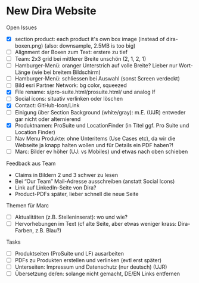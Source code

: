 # New Dira Website

Open Issues

- [x] section product: each product it's own box image
  (instead of dira-boxen.png) (also: downsample, 2.5MB is too big)
- [ ] Alignment der Boxen zum Text: erstere zu tief
- [ ] Team: 2x3 grid bei mittlerer Breite unschön (2, 1, 2, 1)
- [ ] Hamburger-Menü: oranger Unterstrich auf volle Breite?
  Lieber nur Wort-Länge (wie bei breitem Bildschirm)
- [ ] Hamburger-Menü: schliessen bei Auswahl (sonst Screen verdeckt)
- [ ] Bild esri Partner Network: bg color, squeezed
- [x] File rename: s/pro-suite.html/prosuite.html/ und analog lf
- [ ] Social icons: situativ verlinken oder löschen
- [x] Contact: GitHub-Icon/Link
- [ ] Einigung über Section Background (white/gray):
  m.E. (UJR) entweder gar nicht oder alternierend
- [x] Produktnamen: ProSuite und LocationFinder
  (in Titel ggf. Pro Suite und Location Finder)
- [ ] Nav Menu Produkte: ohne Unteritems (Use Cases etc), da wir
  die Webseite ja knapp halten wollen und für Details ein PDF haben?!
- [ ] Marc: Bilder ev höher (UJ: vs Mobiles) und etwas nach oben schieben

Feedback aus Team

- Claims in Bildern 2 und 3 schwer zu lesen
- Bei “Our Team” Mail-Adresse ausschreiben (anstatt Social Icons)
- Link auf LinkedIn-Seite von Dira?
- Product-PDFs später, lieber schnell die neue Seite

Themen für Marc

- [ ] Aktualitäten (z.B. Stelleninserat): wo und wie?
- [ ] Hervorhebungen im Text (cf alte Seite, aber etwas
  weniger krass: Dira-Farben, z.B. Blau?)

Tasks

- [ ] Produktseiten (ProSuite und LF) ausarbeiten
- [ ] PDFs zu Produkten erstellen und verlinken (evtl erst später)
- [ ] Unterseiten: Impressum und Datenschutz (nur deutsch) (UJR)
- [ ] Übersetzung de/en: solange nicht gemacht, DE/EN Links entfernen
